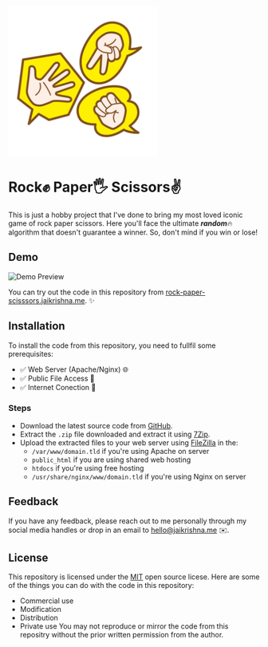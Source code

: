   <img width="300" height="300" src="https://raw.githubusercontent.com/jaikrishnatavva/rock-paper-scissors/main/assets/images/featured_logo.jpg">

<p align="center">
<h1> Rock✊ Paper🖐️ Scissors✌️</h1>
</p>

This is just a hobby project that I've done to bring my most loved iconic game of rock paper scissors. Here you'll face the ultimate ***random***🔥algorithm that doesn't guarantee a winner. So, don't mind if you win or lose!

## Demo

![Demo Preview](https://i.ibb.co/ZhjdWx5/image.png)

You can try out the code in this repository from [rock-paper-scisssors.jaikrishna.me](https://rock-paper-scisssors.jaikrishna.me/). ✨

## Installation

To install the code from this repository, you need to fullfil some prerequisites:

- ✅ Web Server (Apache/Nginx) 🌐
- ✅ Public File Access 📁
- ✅ Internet Conection 🚅

### Steps
- Download the latest source code from [GitHub](https://github.com/jaikrishnatavva/rock-paper-scissors/archive/refs/heads/main.zip).
- Extract the `.zip` file downloaded and extract it using [7Zip](https://www.7-zip.org/).
- Upload the extracted files to your web server using [FileZilla](https://filezilla-project.org/) in the:
  - `/var/www/domain.tld` if you're using Apache on server
  - `public_html` if you are using shared web hosting
  - `htdocs` if you're using free hosting
  - `/usr/share/nginx/www/domain.tld` if you're using Nginx on server
## Feedback

If you have any feedback, please reach out to me personally through my social media handles or drop in an email to hello@jaikrishna.me ✉️.


## License
This repository is licensed under the [MIT](https://choosealicense.com/licenses/mit/) open source licese. Here are some of the things you can do with the code in this repository:
- Commercial use
- Modification
- Distribution
- Private use
You may not reproduce or mirror the code from this repositry without the prior written permission from the author.
